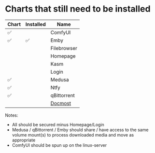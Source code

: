 # Charts that still need to be installed

| Chart | Installed | Name        |
|-------| --------- |-------------|
| ✅    |           | ComfyUI     |
| ✅    |  ✅       | Emby        |
|       |           | Filebrowser |
|       |           | Homepage    |
|       |           | Kasm        |
|       |           | Login       |
| ✅    |           | Medusa      |
| ✅    |           | Ntfy        |
| ✅    |           | qBittorrent |
|       |           | [Docmost](https://github.com/docmost/docmost) |

Notes:
* All should be secured minus Homepage/Login
* Medusa / qBittorrent / Emby should share / have access to the same volume mount(s)
  to process downloaded media and move as appropriate
* ComfyUI should be spun up on the linux-server